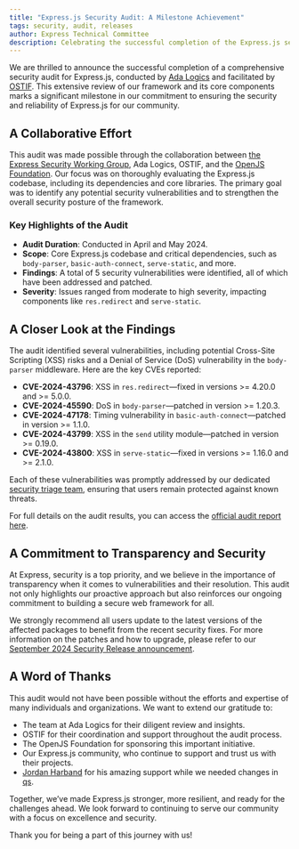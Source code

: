 ```yaml
---
title: "Express.js Security Audit: A Milestone Achievement"
tags: security, audit, releases
author: Express Technical Committee
description: Celebrating the successful completion of the Express.js security audit conducted by Ada Logics and facilitated by OSTIF.
---
```



We are thrilled to announce the successful completion of a comprehensive security audit for Express.js, conducted by [Ada Logics](https://adalogics.com/) and facilitated by [OSTIF](https://ostif.org/). This extensive review of our framework and its core components marks a significant milestone in our commitment to ensuring the security and reliability of Express.js for our community.

## A Collaborative Effort

This audit was made possible through the collaboration between [the Express Security Working Group](https://github.com/expressjs/security-wg), Ada Logics, OSTIF, and the [OpenJS Foundation](https://openjsf.org/). Our focus was on thoroughly evaluating the Express.js codebase, including its dependencies and core libraries. The primary goal was to identify any potential security vulnerabilities and to strengthen the overall security posture of the framework.

### Key Highlights of the Audit

- **Audit Duration**: Conducted in April and May 2024.
- **Scope**: Core Express.js codebase and critical dependencies, such as `body-parser`, `basic-auth-connect`, `serve-static`, and more.
- **Findings**: A total of 5 security vulnerabilities were identified, all of which have been addressed and patched.
- **Severity**: Issues ranged from moderate to high severity, impacting components like `res.redirect` and `serve-static`.

## A Closer Look at the Findings

The audit identified several vulnerabilities, including potential Cross-Site Scripting (XSS) risks and a Denial of Service (DoS) vulnerability in the `body-parser` middleware. Here are the key CVEs reported:

- **CVE-2024-43796**: XSS in `res.redirect`—fixed in versions >= 4.20.0 and >= 5.0.0.
- **CVE-2024-45590**: DoS in `body-parser`—patched in version >= 1.20.3.
- **CVE-2024-47178**: Timing vulnerability in `basic-auth-connect`—patched in version >= 1.1.0.
- **CVE-2024-43799**: XSS in the `send` utility module—patched in version >= 0.19.0.
- **CVE-2024-43800**: XSS in `serve-static`—fixed in versions >= 1.16.0 and >= 2.1.0.

Each of these vulnerabilities was promptly addressed by our dedicated [security triage team](https://github.com/expressjs/security-wg?tab=readme-ov-file#security-triage-team), ensuring that users remain protected against known threats.

For full details on the audit results, you can access the [official audit report here](https://ostif.org/wp-content/uploads/2024/10/expressjs-2024-security-audit-report.pdf).

## A Commitment to Transparency and Security

At Express, security is a top priority, and we believe in the importance of transparency when it comes to vulnerabilities and their resolution. This audit not only highlights our proactive approach but also reinforces our ongoing commitment to building a secure web framework for all.

We strongly recommend all users update to the latest versions of the affected packages to benefit from the recent security fixes. For more information on the patches and how to upgrade, please refer to our [September 2024 Security Release announcement](https://expressjs.com/2024/09/29/security-releases.html).

## A Word of Thanks

This audit would not have been possible without the efforts and expertise of many individuals and organizations. We want to extend our gratitude to:

- The team at Ada Logics for their diligent review and insights.
- OSTIF for their coordination and support throughout the audit process.
- The OpenJS Foundation for sponsoring this important initiative.
- Our Express.js community, who continue to support and trust us with their projects.
- [Jordan Harband](https://github.com/ljharb) for his amazing support while we needed changes in [qs](https://www.npmjs.com/package/qs).


Together, we’ve made Express.js stronger, more resilient, and ready for the challenges ahead. We look forward to continuing to serve our community with a focus on excellence and security.

Thank you for being a part of this journey with us!
